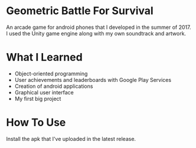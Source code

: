 # Geometric Battle For Survival
An arcade game for android phones that I developed in the summer of 2017. I used the Unity game engine along with my own soundtrack and artwork.
# What I Learned
- Object-oriented programming
- User achievements and leaderboards with Google Play Services
- Creation of android applications
- Graphical user interface
- My first big project
# How To Use
Install the apk that I've uploaded in the latest release.
